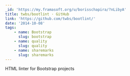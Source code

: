 ```yaml
---
_id: 'https://my.framasoft.org/u/borisschapira/?nLibyA'
title: twbs/bootlint · GitHub
link: 'https://github.com/twbs/bootlint/'
date: '2014-10-08'
tags:
    - name: Bootstrap
      slug: bootstrap
    - name: quality
      slug: quality
    - name: sharemarks
      slug: sharemarks
---
```


<div class="markdown"><p>HTML linter for Bootstrap projects
</p></div>
